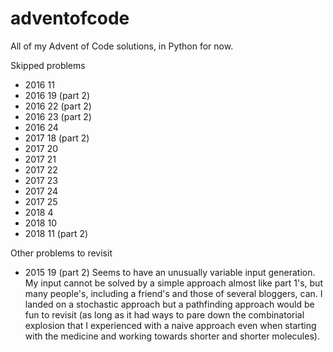 # adventofcode

All of my Advent of Code solutions, in Python for now.

Skipped problems
- 2016 11
- 2016 19 (part 2)
- 2016 22 (part 2)
- 2016 23 (part 2)
- 2016 24
- 2017 18 (part 2)
- 2017 20
- 2017 21
- 2017 22
- 2017 23
- 2017 24
- 2017 25
- 2018 4
- 2018 10
- 2018 11 (part 2)

Other problems to revisit
- 2015 19 (part 2)
Seems to have an unusually variable input generation. My input cannot be solved by a simple approach almost like part 1's, but many people's, including a friend's and those of several bloggers, can. I landed on a stochastic approach but a pathfinding approach would be fun to revisit (as long as it had ways to pare down the combinatorial explosion that I experienced with a naive approach even when starting with the medicine and working towards shorter and shorter molecules).
